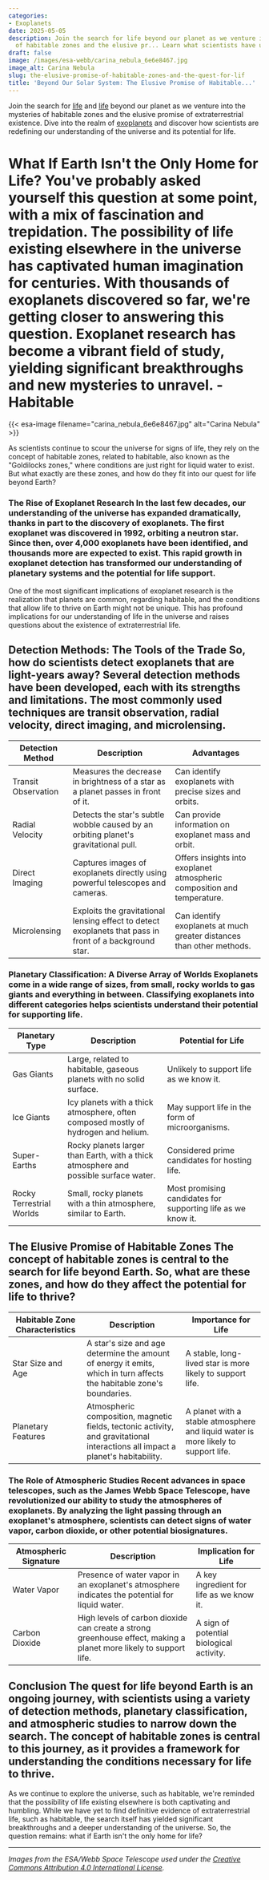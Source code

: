 ```yaml
---
categories:
- Exoplanets
date: 2025-05-05
description: Join the search for life beyond our planet as we venture into the mysteries
  of habitable zones and the elusive pr... Learn what scientists have uncovered.
draft: false
image: /images/esa-webb/carina_nebula_6e6e8467.jpg
image_alt: Carina Nebula
slug: the-elusive-promise-of-habitable-zones-and-the-quest-for-lif
title: 'Beyond Our Solar System: The Elusive Promise of Habitable...'
---
```


Join the search for [life](/blog/the-exoplanet-revolution-our-quest-for-life-beyond-earth) and [life](/blog/exoplanet-habitability-and-the-quest-for-life-beyond-earth) beyond our planet as we venture into the mysteries of habitable zones and the elusive promise of extraterrestrial existence. Dive into the realm of [exoplanets](/blog/exoplanets-and-the-search-for-life-beyond-earth) and discover how scientists are redefining our understanding of the universe and its potential for life.

# What If Earth Isn't the Only Home for Life? You've probably asked yourself this question at some point, with a mix of fascination and trepidation. The possibility of life existing elsewhere in the universe has captivated human imagination for centuries. With thousands of exoplanets discovered so far, we're getting closer to answering this question. Exoplanet research has become a vibrant field of study, yielding significant breakthroughs and new mysteries to unravel. - Habitable
{{< esa-image filename="carina_nebula_6e6e8467.jpg" alt="Carina Nebula" >}}



 As scientists continue to scour the universe for signs of life, they rely on the concept of habitable zones, related to habitable, also known as the "Goldilocks zones," where conditions are just right for liquid water to exist. But what exactly are these zones, and how do they fit into our quest for life beyond Earth?

 ### The Rise of Exoplanet Research In the last few decades, our understanding of the universe has expanded dramatically, thanks in part to the discovery of exoplanets. The first exoplanet was discovered in 1992, orbiting a neutron star. Since then, over 4,000 exoplanets have been identified, and thousands more are expected to exist. This rapid growth in exoplanet detection has transformed our understanding of planetary systems and the potential for life support.

 One of the most significant implications of exoplanet research is the realization that planets are common, regarding habitable, and the conditions that allow life to thrive on Earth might not be unique. This has profound implications for our understanding of life in the universe and raises questions about the existence of extraterrestrial life.

 ## Detection Methods: The Tools of the Trade So, how do scientists detect exoplanets that are light-years away? Several detection methods have been developed, each with its strengths and limitations. The most commonly used techniques are transit observation, radial velocity, direct imaging, and microlensing.

 | Detection Method | Description | Advantages |
| --- | --- | --- |
| Transit Observation | Measures the decrease in brightness of a star as a planet passes in front of it. | Can identify exoplanets with precise sizes and orbits. |
| Radial Velocity | Detects the star's subtle wobble caused by an orbiting planet's gravitational pull. | Can provide information on exoplanet mass and orbit. |
| Direct Imaging | Captures images of exoplanets directly using powerful telescopes and cameras. | Offers insights into exoplanet atmospheric composition and temperature. |
| Microlensing | Exploits the gravitational lensing effect to detect exoplanets that pass in front of a background star. | Can identify exoplanets at much greater distances than other methods. | Each detection method provides a unique window into the properties of exoplanets. By combining these techniques, scientists can piece together a comprehensive picture of a planet's size, orbit, and potential environment.

 ### Planetary Classification: A Diverse Array of Worlds Exoplanets come in a wide range of sizes, from small, rocky worlds to gas giants and everything in between. Classifying exoplanets into different categories helps scientists understand their potential for supporting life.

 | Planetary Type | Description | Potential for Life |
| --- | --- | --- |
| Gas Giants | Large, related to habitable, gaseous planets with no solid surface. | Unlikely to support life as we know it. |
| Ice Giants | Icy planets with a thick atmosphere, often composed mostly of hydrogen and helium. | May support life in the form of microorganisms. |
| Super-Earths | Rocky planets larger than Earth, with a thick atmosphere and possible surface water. | Considered prime candidates for hosting life. |
| Rocky Terrestrial Worlds | Small, rocky planets with a thin atmosphere, similar to Earth. | Most promising candidates for supporting life as we know it. | Understanding the diverse array of exoplanets and their properties is crucial in our search for life beyond Earth.

 ## The Elusive Promise of Habitable Zones The concept of habitable zones is central to the search for life beyond Earth. So, what are these zones, and how do they affect the potential for life to thrive?

 | Habitable Zone Characteristics | Description | Importance for Life |
| --- | --- | --- |
| Star Size and Age | A star's size and age determine the amount of energy it emits, which in turn affects the habitable zone's boundaries. | A stable, long-lived star is more likely to support life. |
| Planetary Features | Atmospheric composition, magnetic fields, tectonic activity, and gravitational interactions all impact a planet's habitability. | A planet with a stable atmosphere and liquid water is more likely to support life. | Habitable zones are not fixed entities but rather dynamic regions that change as stars evolve. A planet's location within the habitable zone is just one factor in determining its potential for supporting life.

 ### The Role of Atmospheric Studies Recent advances in space telescopes, such as the James Webb Space Telescope, have revolutionized our ability to study the atmospheres of exoplanets. By analyzing the light passing through an exoplanet's atmosphere, scientists can detect signs of water vapor, carbon dioxide, or other potential biosignatures.

 | Atmospheric Signature | Description | Implication for Life |
| --- | --- | --- |
| Water Vapor | Presence of water vapor in an exoplanet's atmosphere indicates the potential for liquid water. | A key ingredient for life as we know it. |
| Carbon Dioxide | High levels of carbon dioxide can create a strong greenhouse effect, making a planet more likely to support life. | A sign of potential biological activity. | Atmospheric studies offer a unique window into the potential habitability of exoplanets and have significant implications for our search for life beyond Earth.

 ## Conclusion The quest for life beyond Earth is an ongoing journey, with scientists using a variety of detection methods, planetary classification, and atmospheric studies to narrow down the search. The concept of habitable zones is central to this journey, as it provides a framework for understanding the conditions necessary for life to thrive.

 As we continue to explore the universe, such as habitable, we're reminded that the possibility of life existing elsewhere is both captivating and humbling. While we have yet to find definitive evidence of extraterrestrial life, such as habitable, the search itself has yielded significant breakthroughs and a deeper understanding of the universe. So, the question remains: what if Earth isn't the only home for life?

---

*Images from the ESA/Webb Space Telescope used under the [Creative Commons Attribution 4.0 International License](https://creativecommons.org/licenses/by/4.0).*